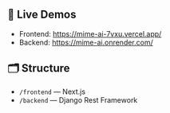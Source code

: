 ## 🔗 Live Demos
- Frontend: https://mime-ai-7vxu.vercel.app/
- Backend: https://mime-ai.onrender.com/

## 🗂 Structure
- `/frontend` — Next.js
- `/backend` — Django Rest Framework

